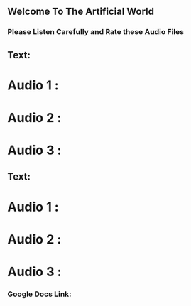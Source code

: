 ## Welcome To The Artificial World



### Please Listen Carefully and Rate these Audio Files

## Text:

# Audio 1 :
# Audio 2 :
# Audio 3 :

## Text: 

# Audio 1 :
# Audio 2 :
# Audio 3 :

### Google Docs Link: 

